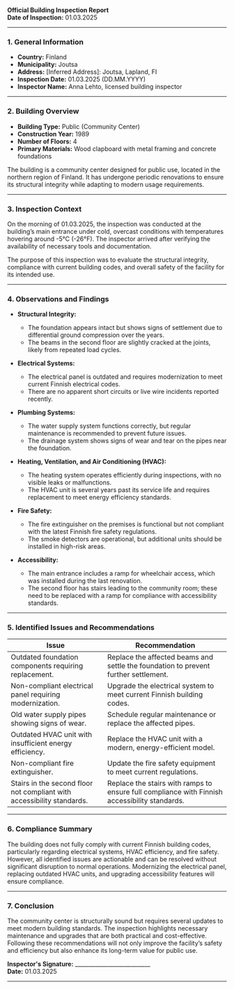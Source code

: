 

**Official Building Inspection Report**  
**Date of Inspection:** 01.03.2025  

---

### **1. General Information**

- **Country:** Finland  
- **Municipality:** Joutsa  
- **Address:** [Inferred Address]: Joutsa, Lapland, FI  
- **Inspection Date:** 01.03.2025 (DD.MM.YYYY)  
- **Inspector Name:** Anna Lehto, licensed building inspector  

---

### **2. Building Overview**

- **Building Type:** Public (Community Center)  
- **Construction Year:** 1989  
- **Number of Floors:** 4  
- **Primary Materials:** Wood clapboard with metal framing and concrete foundations  

The building is a community center designed for public use, located in the northern region of Finland. It has undergone periodic renovations to ensure its structural integrity while adapting to modern usage requirements.

---

### **3. Inspection Context**

On the morning of 01.03.2025, the inspection was conducted at the building’s main entrance under cold, overcast conditions with temperatures hovering around -5°C (-26°F). The inspector arrived after verifying the availability of necessary tools and documentation.

The purpose of this inspection was to evaluate the structural integrity, compliance with current building codes, and overall safety of the facility for its intended use.  

---

### **4. Observations and Findings**

- **Structural Integrity:**  
  - The foundation appears intact but shows signs of settlement due to differential ground compression over the years.  
  - The beams in the second floor are slightly cracked at the joints, likely from repeated load cycles.  

- **Electrical Systems:**  
  - The electrical panel is outdated and requires modernization to meet current Finnish electrical codes.  
  - There are no apparent short circuits or live wire incidents reported recently.  

- **Plumbing Systems:**  
  - The water supply system functions correctly, but regular maintenance is recommended to prevent future issues.  
  - The drainage system shows signs of wear and tear on the pipes near the foundation.  

- **Heating, Ventilation, and Air Conditioning (HVAC):**  
  - The heating system operates efficiently during inspections, with no visible leaks or malfunctions.  
  - The HVAC unit is several years past its service life and requires replacement to meet energy efficiency standards.  

- **Fire Safety:**  
  - The fire extinguisher on the premises is functional but not compliant with the latest Finnish fire safety regulations.  
  - The smoke detectors are operational, but additional units should be installed in high-risk areas.  

- **Accessibility:**  
  - The main entrance includes a ramp for wheelchair access, which was installed during the last renovation.  
  - The second floor has stairs leading to the community room; these need to be replaced with a ramp for compliance with accessibility standards.  

---

### **5. Identified Issues and Recommendations**

| **Issue**                                                                 | **Recommendation**                                                                 |
|--------------------------------------------------------------------------|-----------------------------------------------------------------------------------|
| Outdated foundation components requiring replacement.                   | Replace the affected beams and settle the foundation to prevent further settlement.    |
| Non-compliant electrical panel requiring modernization.                  | Upgrade the electrical system to meet current Finnish building codes.                |
| Old water supply pipes showing signs of wear.                           | Schedule regular maintenance or replace the affected pipes.                         |
| Outdated HVAC unit with insufficient energy efficiency.                 | Replace the HVAC unit with a modern, energy-efficient model.                        |
| Non-compliant fire extinguisher.                                         | Update the fire safety equipment to meet current regulations.                        |
| Stairs in the second floor not compliant with accessibility standards.  | Replace the stairs with ramps to ensure full compliance with Finnish accessibility standards.

---

### **6. Compliance Summary**

The building does not fully comply with current Finnish building codes, particularly regarding electrical systems, HVAC efficiency, and fire safety. However, all identified issues are actionable and can be resolved without significant disruption to normal operations. Modernizing the electrical panel, replacing outdated HVAC units, and upgrading accessibility features will ensure compliance.

---

### **7. Conclusion**

The community center is structurally sound but requires several updates to meet modern building standards. The inspection highlights necessary maintenance and upgrades that are both practical and cost-effective. Following these recommendations will not only improve the facility’s safety and efficiency but also enhance its long-term value for public use.

**Inspector's Signature:** ___________________________  
**Date:** 01.03.2025  

---